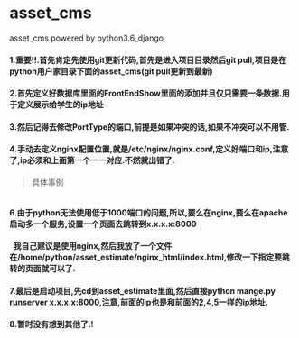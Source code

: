 # asset_cms
asset_cms powered by python3.6_django

#### 1.重要!!.首先肯定先使用git更新代码,首先是进入项目目录然后git pull,项目是在python用户家目录下面的asset_cms(git pull更新到最新)
#### 2.首先定义好数据库里面的FrontEndShow里面的添加并且仅只需要一条数据.用于定义展示给学生的ip地址
#### 3.然后记得去修改PortType的端口,前提是如果冲突的话,如果不冲突可以不用管.
#### 4.手动去定义nginx配置位置,就是/etc/nginx/nginx.conf,定义好端口和ip,注意了,ip必须和上面第一个一一对应.不然就出错了.
> 具体事例
```nginx

``` 

#### 6.由于python无法使用低于1000端口的问题,所以,要么在nginx,要么在apache启动多一个服务,设置一个页面去跳转到x.x.x.x:8000
####   我自己建议是使用nginx,然后我放了一个文件在/home/python/asset_estimate/nginx_html/index.html,修改一下指定要跳转的页面就可以了.
#### 7.最后是启动项目,先cd到asset_estimate里面,然后直接python mange.py runserver x.x.x.x:8000,注意,前面的ip也是和前面的2,4,5一样的ip地址.
#### 8.暂时没有想到其他了.!
